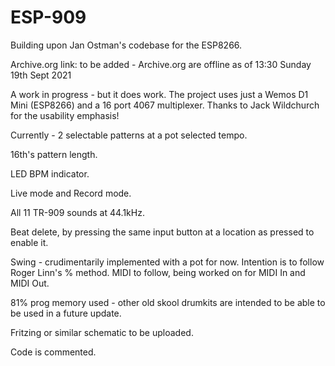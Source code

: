 # ESP-909
Building upon Jan Ostman's codebase for the ESP8266.

Archive.org link: to be added - Archive.org are offline as of 13:30 Sunday 19th Sept 2021

A work in progress - but it does work.
The project uses just a Wemos D1 Mini (ESP8266) and a 16 port 4067 multiplexer.
Thanks to Jack Wildchurch for the usability emphasis!

Currently - 
2 selectable patterns at a pot selected tempo.

16th's pattern length.

LED BPM indicator.

Live mode and Record mode. 

All 11 TR-909 sounds at 44.1kHz.

Beat delete, by pressing the same input button at a location as pressed to enable it.

Swing - crudimentarily implemented with a pot for now. Intention is to follow Roger Linn's % method.
MIDI to follow, being worked on for MIDI In and MIDI Out.

81% prog memory used - other old skool drumkits are intended to be able to be used in a future update.

Fritzing or similar schematic to be uploaded.

Code is commented.
